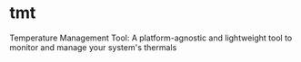 # tmt
Temperature Management Tool: A platform-agnostic and lightweight tool to monitor and manage your system's thermals

